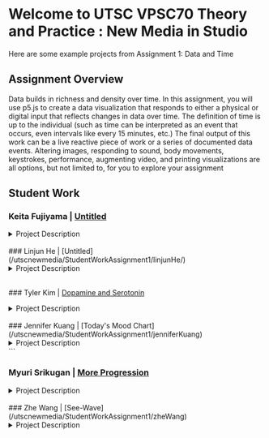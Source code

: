 
# Welcome to UTSC VPSC70 Theory and Practice : New Media in Studio 

Here are some example projects from Assignment 1: Data and Time

## Assignment Overview

Data builds in richness and density over time. In this assignment, you will use p5.js to create a data visualization that responds to either a physical or digital input that reflects changes in data over time. The definition of time is up to the individual (such as time can be interpreted as an event that occurs, even intervals like every 15 minutes, etc.) The final output of this work can be a live reactive piece of work or a series of documented data events. Altering images, responding to sound, body movements, keystrokes, performance, augmenting video, and printing visualizations are all options, but not limited to, for you to explore your assignment

## Student Work

### Keita Fujiyama | [Untitled](/utscnewmedia/StudentWorkAssignment1/keitaFujiyama/)

<details>
  <summary>Project Description</summary>
<br/>  
 This artwork is collecting minutes, and more than 100 lines will be outputted every minute to create unique pictures. A reason why I create a time-related artwork is that I sometimes forget how important time is. Time is finite, and we consume the same amount of time during our lives. However, we do not care if a minute has passed because a minute is very short, and it will pass before we realize it. 
  
  Also, in creating this artwork, I faced three challenges. The first challenge was that outputting random lines with the random RGB colours resulted in less beautiful pictures. Therefore, to make unique pictures beautiful every minute, I wrote a code which finally tries to select similar numbers with the RGB color which sets every minute. The second challenge was how to express different ways of spending time while sharing 'the same amount of time." Then, I came up with using a QR code to share the code to create their own unique picture per minute. There is no physical input because no one cannot control time. The third challenge was how to update each minute on the canvas. Unfortunately, I did not know how to erase the outputted subject from the canvas, so I created a code in which lines are densely overlaid to realize time updates.
</details>

<br/>
### Linjun He  | [Untitled](/utscnewmedia/StudentWorkAssignment1/linjunHe/)

<details>
  <summary>Project Description</summary>
  <br/>
 The theme of my work is that there are some things you can't do no matter how hard you try. My inspiration 
came  from  our  workshop1.  We  learned  how  to  fill  the  entire  canavas  with  random  shapes.  I  thought 
backwards  and  tried  to  use  random  graphics  to  clear  the  pattern  on  the  canavas.  This  is  very  interesting. 

  What's more interesting is that because I didn't find the right parameters, I can't clear the computer-generated 
patterns on the canavas when I randomly generate patterns. This got me thinking. In theory, as long as I press 
the mouse fast enough to clear the canavas. But it can't be done, just like some things in life, no matter how 
many times you try, you just can't get it done. At the same time, I also randomly generate the number of 
mouse clicks, so I can see how many times the mouse is clicked at any time. 
</details>

<br/>### Tyler Kim  | [Dopamine and Serotonin](/utscnewmedia/StudentWorkAssignment1/tylerKim)
<details>
  <summary>Project Description</summary>
  <br/>
 In my work “Dopamine and Serotonin”, the program is presented as a simple start button
followed by a timer, counter for clicks and a button that says click. Upon clicking, a random word
from a list of words is printed onto the screen in a random size and location. Upon further
inspection, the button that says click doesn’t actually have any impact on the program and one
can click anywhere on the screen to make words pop up.
  
The idea behind this work comes from interactions on our phones on social media in an attempt
to produce dopamine and serotonin through various interactions on them. The work attempts to
simplify the interactions we go through on our phones to the core of the interaction by removing
all visual and audio queues with positive words and removing all interaction besides clicking.
The click button having no actual impact is a part of the work that aims to reflect on how many
of our interactions on social media have very little impact or meaning and could simply be
replaced by something else, in this case clicking anywhere else on the screen.
This is an important topic to me as many of my peers and/or friends are caught up in social
media and simply unable to put their phones down and are constantly consuming any bit they
can to get more “dopamine and serotonin”.
</details>

 <br/>
### Jennifer Kuang | [Today's Mood Chart](/utscnewmedia/StudentWorkAssignment1/jenniferKuang)
<details>
  <summary>Project Description</summary>
  <br/>
 Today’s Mood Chart is an interactive p5.js program that visualizes audio and 
simultaneously generates a chart based on the sound. The program invites audience to 
reply and response to the question “How is your day today?” in front of the 
microphone. Once the participant speaks, the ellipses on the canvas of the program 
will simultaneously duplicate and the size and color will also change, which is based 
on the frequency and volume of the sound. At the end, the participant can save the 
canvas as an image file, this is their mood chart for today.
  
This work uses data generated from the audio. Time plays a crucial role in this project 
because the chart looks different in every second as the data of the audio builds in 
richness and the ellipses change based on the data over time. The idea of this project 
is inspired by emotions/feelings chart which is a colorful wheel used by parents to 
know their children’s feeling. 

Through visualizing the audience’s audio, this project encourages audience to think 
and confess today’s mood and feeling. In this fast-paced age, things are happening 
and changing very quickly. We are overwhelmed by busy schedule and complex 
relationships, but seldom sit down and ask ourselves, “Am I happy today?” The artist 
hopes that this work can make the audience become aware of their own everyday 
moods and emotional changes,   
</details>
```
  
### Myuri Srikugan | [More Progression](/utscnewmedia/StudentWorkAssignment1/myuriSrikugan)
<details>
  <summary>Project Description</summary>
 Using three prompts, I tempt viewers to engage with my work and explore some stigmas placed on different groups within our society. There are three numbered buttons
present, each in accordance to a prompt, and when each is pressed; different points on
the map of Canada will pop up respectfully with stories of individuals that have faced
some form of struggle that is often dismissed by institutions, the government and our
community. These issues have been present for a long time, yet progression seems to
be very slow, with some changes causing us to back track instead of progress. We live
in a world where transphobia is normalized, women are silenced, and men struggle to
open up about their mental health.  
  
 I try to bring awareness to these issues by sharing the views of those that have suffered from certain stigmas and stereotypes. The colour
of the points for each prompt remains the same to show the interconnectedness of
struggle between groups that face stigmas. The quotations that appear when hovering
over points share supportive messages or cries for help from individuals around that
region of Canada. 
  
  The quotations can be very heavy and for that reason I try to create a
welcoming visually minimalistic yet appealing digital format of delivering these stories
and messages to the viewer in a digestible and approachable way. For progression to
occur, awareness must be brought to issues that are often ignored. Through More
Progression, I hope to bring awareness to a few taunting issues present in Canada
today. 
</details>
<br/>
### Zhe Wang | [See-Wave](/utscnewmedia/StudentWorkAssignment1/zheWang)
<details>
  <summary>Project Description</summary>
  <br/>
The name of my project is called See-Wave. See-Wave was built with P5.js. It takes sound from microphone as an input and uses FFT (Fast Fourier Transformation) to filter the sound input. We always use computers to extract, transform, load, as well as analyze data. We tend to forget that mouse and keyboard are not the only intermediates that connect us to the computer’s brain. They way microphone takes in our sound is very similar to how we have conversations with people, instead, we are talking to the computer. 
  
  
 The code reacts to the sound around the microphone, and simultaneously filter and plot the sound wave on to the screen. The pitch of the sound, and the volume of the sound both take effect on the shape of the sound wave. However, talking to the microphone is not the only way to connect with computers via sound; We can also touch the microphone. By looking at the sound wave while touching the microphone, we get a sense of how ‘pleased’ the computer is. The faster we rub the microphone, the more disperse the wave is ---- faster motion creates louder, or in other word, noisier sound. The code dose not store any sound data from the microphone, everything presented corresponds to real-time data. It reminds us how living for the moment is important. People nowadays spend too much time looking at historical data, which creates a sense of living in the past. I’d like to have people to capture the pleasure they experience at this very moment by interacting with See-Wave.
</details>
